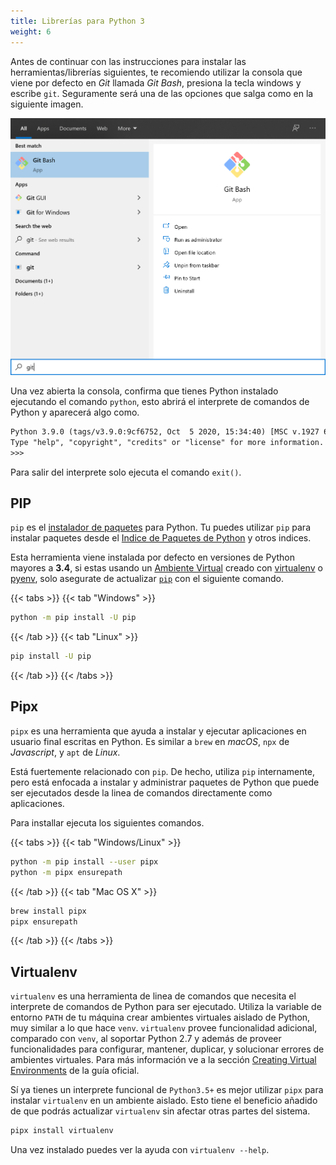 ```yaml
---
title: Librerías para Python 3
weight: 6
---
```


Antes de continuar con las instrucciones para instalar las herramientas/librerías siguientes, te recomiendo utilizar la consola que viene por defecto en _Git_ llamada _Git Bash_, presiona la tecla windows y escribe `git`. Seguramente será una de las opciones que salga como en la siguiente imagen.

![01-git_bash.png](01-git_bash.png)

Una vez abierta la consola, confirma que tienes Python instalado ejecutando el comando `python`, esto abrirá el interprete de comandos de Python y aparecerá algo como.

```txt
Python 3.9.0 (tags/v3.9.0:9cf6752, Oct  5 2020, 15:34:40) [MSC v.1927 64 bit (AMD64)] on win32
Type "help", "copyright", "credits" or "license" for more information.
>>>
```

Para salir del interprete solo ejecuta el comando `exit()`.

## PIP

`pip` es el [instalador de paquetes](https://packaging.python.org/guides/tool-recommendations/) para Python. Tu puedes utilizar `pip` para instalar paquetes desde el [Indice de Paquetes de Python](https://pypi.org/) y otros indices.

Esta herramienta viene instalada por defecto en versiones de Python mayores a **3.4**, si estas usando un [Ambiente Virtual](https://packaging.python.org/tutorials/installing-packages/#creating-and-using-virtual-environments) creado con [virtualenv](https://packaging.python.org/key_projects/#virtualenv) o [pyenv](https://packaging.python.org/key_projects/#venv), solo asegurate de actualizar [`pip`](https://pip.pypa.io/en/stable/installing/#upgrading-pip) con el siguiente comando.

{{< tabs >}}
{{< tab "Windows" >}}

```sh
python -m pip install -U pip
```

{{< /tab >}}
{{< tab "Linux" >}}

```sh
pip install -U pip
```

{{< /tab >}}
{{< /tabs >}}

## Pipx

`pipx` es una herramienta que ayuda a instalar y ejecutar aplicaciones en usuario final escritas en Python. Es similar a `brew` en _macOS_, `npx` de _Javascript_, y `apt` de _Linux_.

Está fuertemente relacionado con `pip`. De hecho, utiliza `pip` internamente, pero está enfocada a instalar y administrar paquetes de Python que puede ser ejecutados desde la linea de comandos directamente como aplicaciones.

Para installar ejecuta los siguientes comandos.

{{< tabs >}}
{{< tab "Windows/Linux" >}}

```sh
python -m pip install --user pipx
python -m pipx ensurepath
```

{{< /tab >}}
{{< tab "Mac OS X" >}}

```sh
brew install pipx
pipx ensurepath
```

{{< /tab >}}
{{< /tabs >}}

## Virtualenv

`virtualenv` es una herramienta de linea de comandos que necesita el interprete de comandos de Python para ser ejecutado. Utiliza la variable de entorno `PATH` de tu máquina crear ambientes virtuales aislado de Python, muy similar a lo que hace `venv`. `virtualenv` provee funcionalidad adicional, comparado con `venv`, al soportar Python 2.7 y además de proveer funcionalidades para configurar, mantener, duplicar, y solucionar errores de ambientes virtuales. Para más información ve a la sección [Creating Virtual Environments](https://packaging.python.org/tutorials/installing-packages/#creating-and-using-virtual-environments) de la guía oficial.

Sí ya tienes un interprete funcional de `Python3.5+` es mejor utilizar `pipx` para instalar `virtualenv` en un ambiente aislado. Esto tiene el beneficio añadido de que podrás actualizar `virtualenv` sin afectar otras partes del sistema.

```sh
pipx install virtualenv
```

Una vez instalado puedes ver la ayuda con `virtualenv --help`.

